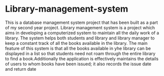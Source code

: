 # Library-management-system
This is a database management system project that has been built as a part of my second year project. 
Library management system  is a project which aims in developing a computerized system to maintain all the daily work of a library.
The system helps both students and library and library manager to keep a constant track of all the books available in the library.
The main feature of this system is that all the books available in yhe library can be displayed in a list so that students need not roam through the entire library to find a book.Additionally the application is effectively maintains the details of users to whom books have been issued;
it also records the issue date and return date
